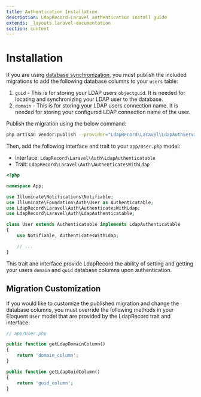 ```yaml
---
title: Authentication Installation
description: LdapRecord-Laravel authentication install guide
extends: _layouts.laravel-documentation
section: content
---
```


# Installation

If you are using [database synchronization](/docs/laravel/auth#database), you must publish the
included migrations to add the following database columns to your `users` table:

1. `guid` - This is for storing your LDAP users `objectguid`. It is needed for
   locating and synchronizing your LDAP user to the database.
2. `domain` - This is for storing your LDAP users connection name. It is needed for
   storing your configured LDAP connection name of the user.

Publish the migration using the below command:

```bash
php artisan vendor:publish --provider="LdapRecord\Laravel\LdapAuthServiceProvider"
```

Then, add the following interface and trait to your `app/User.php` model:

- Interface: `LdapRecord\Laravel\Auth\LdapAuthenticatable`
- Trait: `LdapRecord\Laravel\Auth\AuthenticatesWithLdap`

```php
<?php

namespace App;

use Illuminate\Notifications\Notifiable;
use Illuminate\Foundation\Auth\User as Authenticatable;
use LdapRecord\Laravel\Auth\AuthenticatesWithLdap;
use LdapRecord\Laravel\Auth\LdapAuthenticatable;

class User extends Authenticatable implements LdapAuthenticatable
{
    use Notifiable, AuthenticatesWithLdap;

    // ...
}
```

This trait and interface provide LdapRecord the ability of setting and getting your users
`domain` and `guid` database columns upon authentication.

## Migration Customization

If you would like to customize the published migration and change the database columns, you
must override the following methods in your Eloquent `User` model that are provided by
the LdapRecord trait and interface:

```php
// app/User.php

public function getLdapDomainColumn()
{
    return 'domain_column';
}

public function getLdapGuidColumn()
{
    return 'guid_column';
}
```
